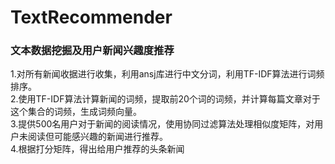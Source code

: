 # TextRecommender
### 文本数据挖掘及用户新闻兴趣度推荐
1.对所有新闻收据进行收集，利用ansj库进行中文分词，利用TF-IDF算法进行词频排序。<br>
2.使用TF-IDF算法计算新闻的词频，提取前20个词的词频，并计算每篇文章对于这个集合的词频，生成词频向量。<br>
3.提供500名用户对于新闻的阅读情况，使用协同过滤算法处理相似度矩阵，对用户未阅读但可能感兴趣的新闻进行推荐。<br>
4.根据打分矩阵，得出给用户推荐的头条新闻<br>
